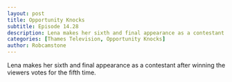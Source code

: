 ```yaml
---
layout: post
title: Opportunity Knocks
subtitle: Episode 14.28
description: Lena makes her sixth and final appearance as a contestant after winning the viewers votes for the fifth time.
categories: [Thames Television, Opportunity Knocks]
author: Robcamstone
---
```


Lena makes her sixth and final appearance as a contestant after winning the viewers votes for the fifth time.

